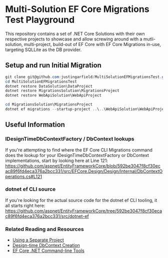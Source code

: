 # Multi-Solution EF Core Migrations Test Playground

This repository contains a set of .NET Core Solutions with their own respective projects to showcase and allow screwing around with a mutli-solution, multi-project, build-out of EF Core with EF Core Migrations in-use, targeting SQLLite as the DB provider.

## Setup and run Initial Migration

```PowerShell
git clone git@github.com:justingarfield/MultiSolutionEFMigrationsTest.git
cd MultiSolutionEFMigrationsTest
dotnet restore DataSolution\DataProject
dotnet restore MigrationsSolution\MigrationsProject
dotnet restore WebApiSolution\WebApiProject
```

```PowerShell
cd MigrationsSolution\MigrationsProject
dotnet ef migrations --startup-project ..\..\WebApiSolution\WebApiProject\WebApiProject.csproj add IntialMigration
```

## Useful Information

### IDesignTimeDbContextFactory / DbContext lookups

If you're attempting to find where the EF Core CLI Migrations command does the lookup for your IDesignTimeDbContextFactory or DbContext implementations, start by looking here at Line 121: https://github.com/aspnet/EntityFrameworkCore/blob/592be3047f8cf30ecac89f6fd4eca376a2bcc331/src/EFCore.Design/Design/Internal/DbContextOperations.cs#L121

### dotnet ef CLI source
If you're looking for the actual source code for the dotnet ef CLI tooling, it all starts right here: https://github.com/aspnet/EntityFrameworkCore/tree/592be3047f8cf30ecac89f6fd4eca376a2bcc331/src/dotnet-ef

### Related Reading and Resources

* [Using a Separate Project](https://docs.microsoft.com/en-us/ef/core/managing-schemas/migrations/projects)
* [Design-time DbContext Creation](https://docs.microsoft.com/en-us/ef/core/miscellaneous/cli/dbcontext-creation)
* [EF Core .NET Command-line Tools](https://docs.microsoft.com/en-us/ef/core/miscellaneous/cli/dotnet)
